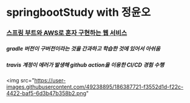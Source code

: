 # springbootStudy with 정윤오
### [스프링 부트와 AWS로 혼자 구현하는 웹 서비스](http://www.yes24.com/Product/Goods/83849117)

##### gradle 버전이 구버전이라는 것을 간과하고 학습한 것에 있어서 아쉬움
##### travis 계정이 에러가 발생해 github action을 이용한 CI/CD 경험 수행
<img src="https://user-images.githubusercontent.com/49238895/186387721-f3552d1d-f22c-4422-baf5-6d3b47b358b2.png"
